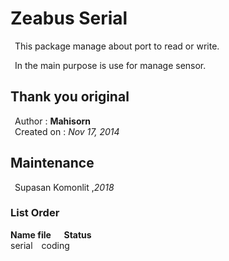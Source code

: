 <h1> Zeabus Serial </h1>  
&ensp;This package manage about port to read or write.<br/>

&ensp;In the main purpose is use for manage sensor.<br/>

<h2> Thank you original </h2>
&ensp;Author : <strong>Mahisorn</strong><br/>
&ensp;Created on : <em>Nov 17, 2014</em>

<h2> Maintenance </h2>
&ensp;Supasan Komonlit ,<em>2018</em>

<h3> List Order </h3>
<strong>Name file &ensp;&ensp; Status</strong><br/>
serial&ensp;&ensp;coding
